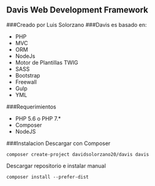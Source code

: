 ## Davis Web Development Framework
 
###Creado por Luis Solorzano
###Davis es basado en:

- PHP
- MVC
- ORM
- NodeJs
- Motor de Plantillas TWIG
- SASS
- Bootstrap
- Freewall
- Gulp
- YML


###Requerimientos
- PHP 5.6 o PHP 7.*
- Composer
- NodeJS

###Instalacion
Descargar con Composer
 
	composer create-project davidsolorzano20/davis davis
    
Descargar repositorio e instalar manual

	composer install --prefer-dist
		
		





